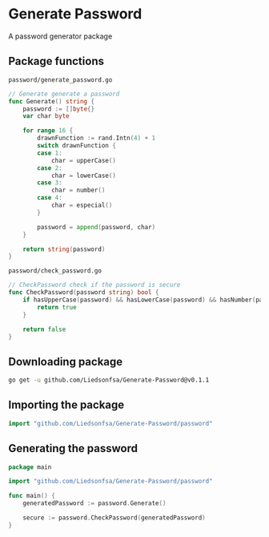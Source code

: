 # Generate Password

A password generator package

## Package functions

`password/generate_password.go`
```Go
// Generate generate a password
func Generate() string {
    password := []byte{}
	var char byte

	for range 16 {
		drawnFunction := rand.Intn(4) + 1
		switch drawnFunction {
		case 1:
			char = upperCase()
		case 2:
			char = lowerCase()
		case 3:
			char = number()
		case 4:
			char = especial()
		}

		password = append(password, char)
	}

	return string(password)
}
```

`password/check_password.go`
```Go
// CheckPassword check if the password is secure
func CheckPassword(password string) bool {
	if hasUpperCase(password) && hasLowerCase(password) && hasNumber(password) && hasEspecials(password) {
		return true
	}

	return false
}
```

## Downloading package

```bash
go get -u github.com/Liedsonfsa/Generate-Password@v0.1.1
```

## Importing the package

```Go
import "github.com/Liedsonfsa/Generate-Password/password"
```

## Generating the password

```Go
package main

import "github.com/Liedsonfsa/Generate-Password/password"

func main() {
	generatedPassword := password.Generate()

	secure := password.CheckPassword(generatedPassword)
}
```